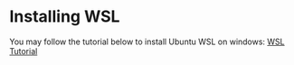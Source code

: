 # Installing WSL
You may follow the tutorial below to install Ubuntu WSL on windows:
[WSL Tutorial](https://ubuntu.com/tutorials/install-ubuntu-on-wsl2-on-windows-10#1-overview)
